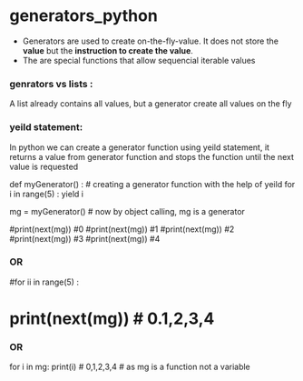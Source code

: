 # generators_python

- Generators are used to create on-the-fly-value. It does not store the **value** but the **instruction to create the value**.
- The are special functions that allow sequencial iterable values

### genrators vs lists :

A list already contains all values, but a generator create all values on the fly

### yeild statement:

In python we can create a generator function using yeild statement, it returns a value from generator function and stops the function until the next value is requested


def myGenerator() :  # creating a generator function with the help of yeild
    for i in range(5) :
        yield i


mg = myGenerator() # now by object calling, mg is a generator

#print(next(mg)) #0
#print(next(mg)) #1 
#print(next(mg)) #2
#print(next(mg)) #3
#print(next(mg)) #4

### OR ###

#for ii in range(5) :
#   print(next(mg))  # 0.1,2,3,4

### OR ###

for i in mg:
    print(i) # 0,1,2,3,4  # as mg is a function not a variable
